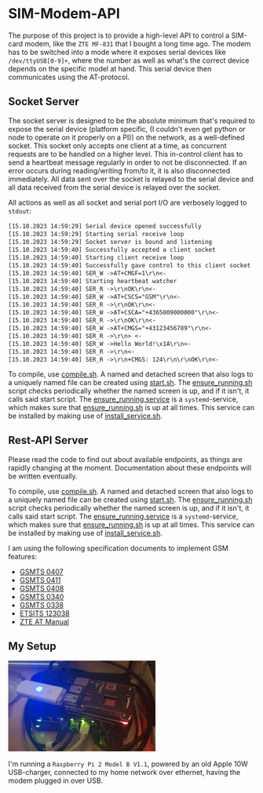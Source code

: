 # SIM-Modem-API

The purpose of this project is to provide a high-level API to control a SIM-card modem, like the `ZTE MF-831` that I bought a long time ago. The modem has to be switched into a mode where it exposes serial devices like `/dev/ttyUSB[0-9]+`, where the number as well as what's the correct device depends on the specific model at hand. This serial device then communicates using the AT-protocol.

## Socket Server

The socket server is designed to be the absolute minimum that's required to expose the serial device (platform specific, (I couldn't even get python or node to operate on it properly on a PI)) on the network, as a well-defined socket. This socket only accepts one client at a time, as concurrent requests are to be handled on a higher level. This in-control client has to send a heartbeat message regularly in order to not be disconnected. If an error occurs during reading/writing from/to it, it is also disconnected immediately. All data sent over the socket is relayed to the serial device and all data received from the serial device is relayed over the socket.

All actions as well as all socket and serial port I/O are verbosely logged to `stdout`:

```
[15.10.2023 14:59:29] Serial device opened successfully
[15.10.2023 14:59:29] Starting serial receive loop
[15.10.2023 14:59:29] Socket server is bound and listening
[15.10.2023 14:59:40] Successfully accepted a client socket
[15.10.2023 14:59:40] Starting client receive loop
[15.10.2023 14:59:40] Successfully gave control to this client socket
[15.10.2023 14:59:40] SER_W ->AT+CMGF=1\r\n<-
[15.10.2023 14:59:40] Starting heartbeat watcher
[15.10.2023 14:59:40] SER_R ->\r\nOK\r\n<-
[15.10.2023 14:59:40] SER_W ->AT+CSCS="GSM"\r\n<-
[15.10.2023 14:59:40] SER_R ->\r\nOK\r\n<-
[15.10.2023 14:59:40] SER_W ->AT+CSCA="+4365009000000"\r\n<-
[15.10.2023 14:59:40] SER_R ->\r\nOK\r\n<-
[15.10.2023 14:59:40] SER_W ->AT+CMGS="+43123456789"\r\n<-
[15.10.2023 14:59:40] SER_R ->\r\n> <-
[15.10.2023 14:59:40] SER_W ->Hello World!\x1A\r\n<-
[15.10.2023 14:59:40] SER_R ->\r\n<-
[15.10.2023 14:59:40] SER_R ->\r\n+CMGS: 124\r\n\r\nOK\r\n<-
```

To compile, use [compile.sh](socket_server/compile.sh). A named and detached screen that also logs to a uniquely named file can be created using [start.sh](socket_server/start.sh). The [ensure_running.sh](socket_server/ensure_running.sh) script checks periodically whether the named screen is up, and if it isn't, it calls said start script. The [ensure_running.service](socket_server/ensure_running.service) is a `systemd`-service, which makes sure that [ensure_running.sh](socket_server/ensure_running.sh) is up at all times. This service can be installed by making use of [install_service.sh](socket_server/install_service.sh).

## Rest-API Server

Please read the code to find out about available endpoints, as things are rapidly changing at the moment. Documentation about these endpoints will be written eventually.

To compile, use [compile.sh](rest_api_server/compile.sh). A named and detached screen that also logs to a uniquely named file can be created using [start.sh](rest_api_server/start.sh). The [ensure_running.sh](rest_api_server/ensure_running.sh) script checks periodically whether the named screen is up, and if it isn't, it calls said start script. The [ensure_running.service](rest_api_server/ensure_running.service) is a `systemd`-service, which makes sure that [ensure_running.sh](rest_api_server/ensure_running.sh) is up at all times. This service can be installed by making use of [install_service.sh](rest_api_server/install_service.sh).

I am using the following specification documents to implement GSM features:

- [GSMTS 0407](https://www.etsi.org/deliver/etsi_gts/04/0407/05.00.00_60/gsmts_0407v050000p.pdf)
- [GSMTS 0411](https://www.etsi.org/deliver/etsi_gts/04/0411/05.01.00_60/gsmts_0411v050100p.pdf)
- [GSMTS 0408](https://www.etsi.org/deliver/etsi_gts/04/0408/05.00.00_60/gsmts_0408v050000p.pdf)
- [GSMTS 0340](https://www.etsi.org/deliver/etsi_gts/03/0340/05.03.00_60/gsmts_0340v050300p.pdf)
- [GSMTS 0338](https://www.etsi.org/deliver/etsi_gts/03/0338/05.01.00_60/gsmts_0338v050100p.pdf)
- [ETSITS 123038](https://www.etsi.org/deliver/etsi_ts/123000_123099/123038/10.00.00_60/ts_123038v100000p.pdf)
- [ZTE AT Manual](https://cdn.sparkfun.com/datasheets/Cellular/AT_Command_Manual_For_ZTE_Corporation_MG2639_V2_Module_v2.0.pdf)

## My Setup

<img src="readme_images/setup.jpg" style="width: 45%; min-width: 300px;">

I'm running a `Raspberry Pi 2 Model B V1.1`, powered by an old Apple 10W USB-charger, connected to my home network over ethernet, having the modem plugged in over USB.
